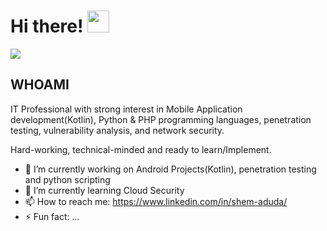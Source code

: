 
# Hi there! <img src="https://github.com/TheDudeThatCode/TheDudeThatCode/blob/master/Assets/Hi.gif" width="35" />

![](https://camo.githubusercontent.com/992babdffd8c74a1502de375fbdf7e4d54773242/68747470733a2f2f6d656469612e67697068792e636f6d2f6d656469612f53576f536b4e36447854737a71494b4571762f67697068792e676966)
## WHOAMI 
<p>  
IT Professional with strong interest in Mobile Application development(Kotlin), Python & PHP programming languages, penetration testing, vulnerability analysis, and network security.

Hard-working, technical-minded and ready to learn/Implement.
</p>

- 🔭 I’m currently working on Android Projects(Kotlin), penetration testing and python scripting
- 🌱 I’m currently learning Cloud Security
- 📫 How to reach me: https://www.linkedin.com/in/shem-aduda/
- ⚡ Fun fact: ...
